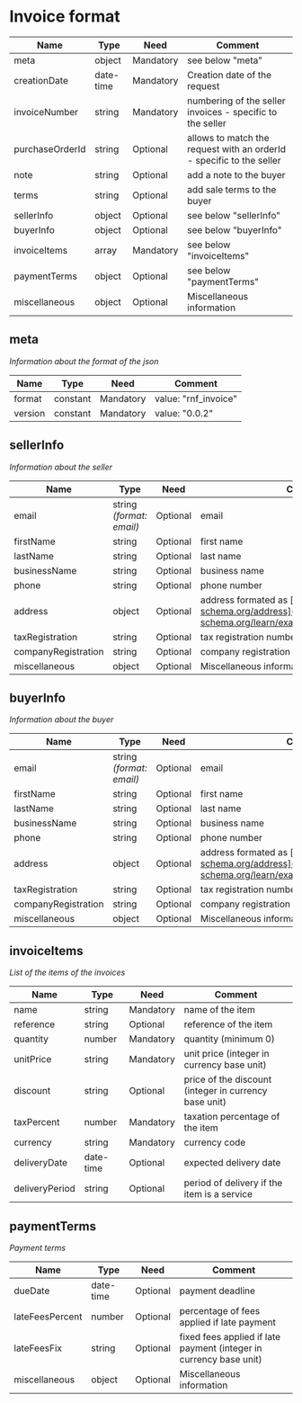 # Invoice format

| Name | Type | Need | Comment |
| ------------ | ------------ | ------------ | ------------ |
| meta |  object | Mandatory | see below "meta" |
| creationDate | date-time | Mandatory | Creation date of the request |
| invoiceNumber | string | Mandatory | numbering of the seller invoices - specific to the seller |
| purchaseOrderId | string | Optional | allows to match the request with an orderId -  specific to the seller |
| note | string | Optional | add a note to the buyer |
| terms | string | Optional | add sale terms to the buyer |
| sellerInfo | object | Optional | see below "sellerInfo" |
| buyerInfo | object | Optional | see below "buyerInfo" |
| invoiceItems | array | Mandatory | see below "invoiceItems" |
| paymentTerms | object | Optional | see below "paymentTerms" |
| miscellaneous | object | Optional | Miscellaneous information |


## meta

*Information about the format of the json*

| Name | Type | Need | Comment |
| ------------ | ------------ | ------------ | ------------ |
| format |  constant | Mandatory | value: "rnf_invoice" |
| version |  constant | Mandatory | value: "0.0.2"|


## sellerInfo

*Information about the seller*

| Name | Type | Need | Comment |
| ------------ | ------------ | ------------ | ------------ |
| email | string _(format: email)_ | Optional | email |
| firstName | string | Optional | first name |
| lastName | string | Optional | last name |
| businessName | string | Optional | business name |
| phone | string | Optional | phone number |
| address | object | Optional | address formated as [http://json-schema.org/address](http://json-schema.org/learn/examples/address.schema.json) |
| taxRegistration | string | Optional | tax registration number |
| companyRegistration | string | Optional | company registration number |
| miscellaneous | object | Optional | Miscellaneous information |


## buyerInfo

*Information about the buyer*

| Name | Type | Need | Comment |
| ------------ | ------------ | ------------ | ------------ |
| email | string _(format: email)_ | Optional | email |
| firstName | string | Optional | first name |
| lastName | string | Optional | last name |
| businessName | string | Optional | business name |
| phone | string | Optional | phone number |
| address | object | Optional | address formated as [http://json-schema.org/address](http://json-schema.org/learn/examples/address.schema.json) |
| taxRegistration | string | Optional | tax registration number |
| companyRegistration | string | Optional | company registration number |
| miscellaneous | object | Optional | Miscellaneous information |


## invoiceItems

*List of the items of the invoices*

| Name | Type | Need | Comment |
| ------------ | ------------ | ------------ | ------------ |
| name | string | Mandatory | name of the item |
| reference | string | Optional | reference of the item |
| quantity | number | Mandatory | quantity (minimum 0) |
| unitPrice | string | Mandatory | unit price (integer in currency base unit) |
| discount | string | Optional | price of the discount (integer in currency base unit) |
| taxPercent | number | Mandatory | taxation percentage of the item |
| currency | string | Mandatory | currency code |
| deliveryDate | date-time | Optional | expected delivery date |
| deliveryPeriod | string | Optional | period of delivery if the item is a service |


## paymentTerms

*Payment terms*

| Name | Type | Need | Comment |
| ------------ | ------------ | ------------ | ------------ |
| dueDate | date-time | Optional | payment deadline |
| lateFeesPercent | number | Optional | percentage of fees applied if late payment |
| lateFeesFix | string | Optional | fixed fees applied if late payment (integer in currency base unit) |
| miscellaneous | object | Optional | Miscellaneous information |

